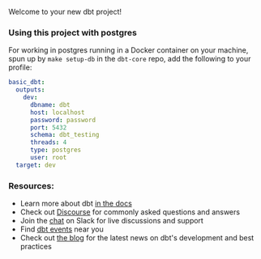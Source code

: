 Welcome to your new dbt project!

### Using this project with postgres

For working in postgres running in a Docker container on your machine, spun up by `make setup-db` in the `dbt-core` repo, add the following to your profile:

```yaml
basic_dbt:
  outputs:
    dev:
      dbname: dbt
      host: localhost
      password: password
      port: 5432
      schema: dbt_testing
      threads: 4
      type: postgres
      user: root
  target: dev
```


### Resources:
- Learn more about dbt [in the docs](https://docs.getdbt.com/docs/introduction)
- Check out [Discourse](https://discourse.getdbt.com/) for commonly asked questions and answers
- Join the [chat](https://community.getdbt.com/) on Slack for live discussions and support
- Find [dbt events](https://events.getdbt.com) near you
- Check out [the blog](https://blog.getdbt.com/) for the latest news on dbt's development and best practices

